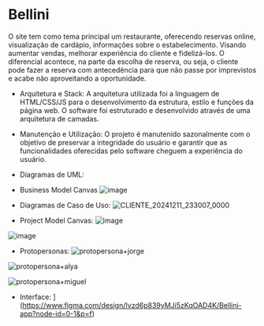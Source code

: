 # Bellini
O site tem como tema principal um restaurante, oferecendo reservas online, visualização de cardápio, informações sobre o estabelecimento. Visando aumentar vendas, melhorar experiência do cliente e fidelizá-los.
O diferencial acontece, na parte da escolha de reserva, ou seja, o cliente pode fazer a reserva com antecedência para que não passe por imprevistos e acabe não aproveitando a oportunidade.


- Arquitetura e Stack:
A arquitetura utilizada foi a linguagem de HTML/CSS/JS para o desenvolvimento da estrutura, estilo e funções da página web. O software foi estruturado e desenvolvido através de uma arquitetura de camadas.

- Manutenção e Utilização:
O projeto é manutenido sazonalmente com o objetivo de preservar a integridade do usuário e garantir que as funcionalidades oferecidas pelo software cheguem a experiência do usuário.

- Diagramas de UML:
  
- Business Model Canvas
  ![image](https://github.com/user-attachments/assets/6625bd5d-ac4a-45ad-94a9-717ebaf3710e)

- Diagramas de Caso de Uso:
  ![CLIENTE_20241211_233007_0000](https://github.com/user-attachments/assets/ab130d3c-f31c-4670-8134-95bdea361c66)

- Project Model Canvas:
![image](https://github.com/user-attachments/assets/9e78b44a-b8e0-4953-9231-dfdff259a40b)

![image](https://github.com/user-attachments/assets/a4b6cd65-9ecb-4e67-9e8a-4b07422e90b2)

- Protopersonas:
![protopersona+jorge](https://github.com/user-attachments/assets/d71f2a56-eb34-4b5f-9cdd-9cb35e3a11f2)

![protopersona+alya](https://github.com/user-attachments/assets/9ab9e2e2-5609-4319-b1b2-82911c0171b1)

![protopersona+miguel](https://github.com/user-attachments/assets/dbfb64f2-18fa-4cca-896f-52231934e74c)

- Interface:
](https://www.figma.com/design/Ivzd6p839yMJi5zKqOAD4K/Bellini-app?node-id=0-1&p=f)
